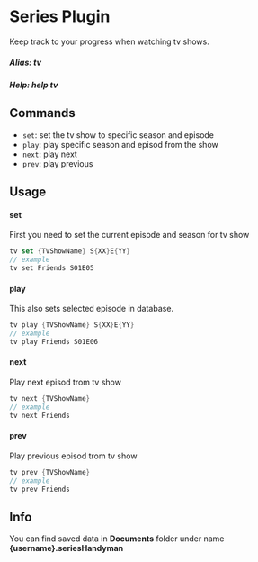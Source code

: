 # Series Plugin
Keep track to your progress when watching tv shows.

##### Alias: tv
##### Help: help tv

## Commands
- ```set```: set the tv show to specific season and episode
- ```play```: play specific season and episod from the show
- ```next```: play next
- ```prev```: play previous

## Usage
#### set
First you need to set the current episode and season for tv show
```cs
tv set {TVShowName} S{XX}E{YY}
// example
tv set Friends S01E05
```
#### play
This also sets selected episode in database.
```cs
tv play {TVShowName} S{XX}E{YY}
// example
tv play Friends S01E06
```
#### next
Play next episod trom tv show
```cs
tv next {TVShowName}
// example
tv next Friends
```
#### prev
Play previous episod trom tv show
```cs
tv prev {TVShowName}
// example
tv prev Friends
```

## Info
You can find saved data in **Documents** folder under name **{username}.seriesHandyman**